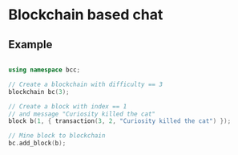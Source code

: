 
# Blockchain based chat

## Example

```c++

using namespace bcc;

// Create a blockchain with difficulty == 3
blockchain bc(3);

// Create a block with index == 1
// and message "Curiosity killed the cat"
block b(1, { transaction(3, 2, "Curiosity killed the cat") });

// Mine block to blockchain
bc.add_block(b);

```
